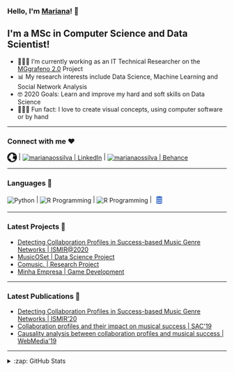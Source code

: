 ### Hello, I'm [Mariana][website]! 👋

## I'm a MSc in Computer Science and Data Scientist!
- 👩🏽‍💻 I’m currently working as an IT Technical Researcher on the [MGgrafeno 2.0][mggrafeno] Project
- 📊 My research interests include Data Science, Machine Learning and Social Network Analysis
- 🤓 2020 Goals: Learn and improve my hard and soft skills on Data Science
- 🤹🏽‍♀️ Fun fact: I love to create visual concepts, using computer software or by hand

---

### Connect with me ❤️

[<img align="center" alt="marianaossilva.github.io" width="22px" src="https://raw.githubusercontent.com/iconic/open-iconic/master/svg/globe.svg" />][website]  | 
[<img align="center" alt="marianaossilva | LinkedIn" width="22px" src="https://cdn.jsdelivr.net/npm/simple-icons@v3/icons/linkedin.svg" />][linkedin]  | 
[<img align="center" alt="marianaossilva | Behance" width="22px" src="https://cdn.jsdelivr.net/npm/simple-icons@3.6.0/icons/behance.svg" />][behance]

---

### Languages 🧡


<img align="center" alt="Python" width="26px" src="https://upload.wikimedia.org/wikipedia/commons/c/c3/Python-logo-notext.svg"/> | <img align="center" alt="R Programming" width="26px" src="https://upload.wikimedia.org/wikipedia/commons/thumb/1/1b/R_logo.svg/1448px-R_logo.svg.png"/> | <img align="center" alt="R Programming" width="26px" src="https://upload.wikimedia.org/wikipedia/commons/thumb/1/18/ISO_C%2B%2B_Logo.svg/612px-ISO_C%2B%2B_Logo.svg.png"/> | <img align="center" alt="SQL" width="26px" src="https://raw.githubusercontent.com/github/explore/80688e429a7d4ef2fca1e82350fe8e3517d3494d/topics/sql/sql.png" />

---

### Latest Projects 💛


- [Detecting Collaboration Profiles in Success-based Music Genre Networks | ISMIR@2020](https://opgabriel.github.io/ISMIR2020)
- [MusicOSet | Data Science Project](https://marianaossilva.github.io/DSW2019/)
- [Comusic. | Research Project](https://marianaossilva.github.io/Comusic./)
- [Minha Empresa | Game Development](https://crudparasempre.github.io/DOCES/)

---

### Latest Publications 💚


- [Detecting Collaboration Profiles in Success-based Music Genre Networks | ISMIR'20](https://opgabriel.github.io/ISMIR2020)
- [Collaboration profiles and their impact on musical success | SAC'19](https://doi.org/10.1145/3297280.3297483)
- [Causality analysis between collaboration profiles and musical success | WebMedia'19](https://doi.org/10.1145/3323503.3349549)

---

<details>
  <summary>:zap: GitHub Stats</summary>
  
  
  [![Mariana's github stats](https://github-readme-stats.vercel.app/api?username=marianaossilva)](https://github.com/marianaossilva/github-readme-stats)
  
</details>

[website]: https://marianaossilva.github.io/
[mggrafeno]: https://www.mggrafeno.com.br/
[behance]: https://www.behance.net/marianaoss543c
[linkedin]: https://www.linkedin.com/in/mariana-de-oliveira-santos-silva-276454108/

